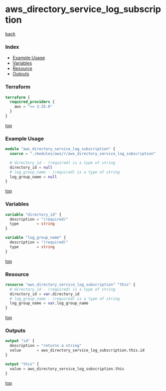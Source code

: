 # aws_directory_service_log_subscription

[back](../aws.md)

### Index

- [Example Usage](#example-usage)
- [Variables](#variables)
- [Resource](#resource)
- [Outputs](#outputs)

### Terraform

```terraform
terraform {
  required_providers {
    aws = ">= 3.35.0"
  }
}
```

[top](#index)

### Example Usage

```terraform
module "aws_directory_service_log_subscription" {
  source = "./modules/aws/r/aws_directory_service_log_subscription"

  # directory_id - (required) is a type of string
  directory_id = null
  # log_group_name - (required) is a type of string
  log_group_name = null
}
```

[top](#index)

### Variables

```terraform
variable "directory_id" {
  description = "(required)"
  type        = string
}

variable "log_group_name" {
  description = "(required)"
  type        = string
}
```

[top](#index)

### Resource

```terraform
resource "aws_directory_service_log_subscription" "this" {
  # directory_id - (required) is a type of string
  directory_id = var.directory_id
  # log_group_name - (required) is a type of string
  log_group_name = var.log_group_name
}
```

[top](#index)

### Outputs

```terraform
output "id" {
  description = "returns a string"
  value       = aws_directory_service_log_subscription.this.id
}

output "this" {
  value = aws_directory_service_log_subscription.this
}
```

[top](#index)